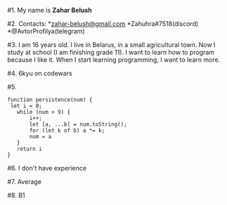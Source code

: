 #1. My name is __Zahar Belush__

#2. 
Contacts:
    *zahar-belush@gmail.com
    *Zahuhra#7518(discord)
    *@AvtorProfilya(telegram)

#3. I am 16 years old. I live in Belarus, in a small agricultural town. Now I study at school (I am finishing grade 11). I want to learn how to program because I like it. When I start learning programming, I want to learn more.

#4. 6kyu on codewars

#5.
 ```
function persistence(num) {
  let i = 0;
    while (num > 9) {
        i++;
        let [a, ...b] = num.toString();
        for (let k of b) a *= k;
        num = a
    }
    return i
 }
```

#6. I don't have experience

#7. Average

#8. B1